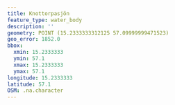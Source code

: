 ```yaml
---
title: Knottorpasjön
feature_type: water_body
description: ''
geometry: POINT (15.2333333312125 57.09999999471523)
geo_error: 1852.0
bbox:
  xmin: 15.2333333
  ymin: 57.1
  xmax: 15.2333333
  ymax: 57.1
longitude: 15.2333333
latitude: 57.1
OSM: .na.character
---
```


